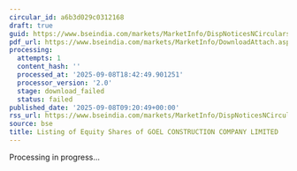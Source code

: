 ```yaml
---
circular_id: a6b3d029c0312168
draft: true
guid: https://www.bseindia.com/markets/MarketInfo/DispNoticesNCirculars.aspx?Noticeid={5F42D791-3297-4CA8-9E9E-FABB798C33EB}&noticeno=20250908-8&dt=09/08/2025&icount=8&totcount=48&flag=0
pdf_url: https://www.bseindia.com/markets/MarketInfo/DownloadAttach.aspx?id=20250908-8&attachedId=
processing:
  attempts: 1
  content_hash: ''
  processed_at: '2025-09-08T18:42:49.901251'
  processor_version: '2.0'
  stage: download_failed
  status: failed
published_date: '2025-09-08T09:20:49+00:00'
rss_url: https://www.bseindia.com/markets/MarketInfo/DispNoticesNCirculars.aspx?Noticeid={5F42D791-3297-4CA8-9E9E-FABB798C33EB}&noticeno=20250908-8&dt=09/08/2025&icount=8&totcount=48&flag=0
source: bse
title: Listing of Equity Shares of GOEL CONSTRUCTION COMPANY LIMITED
---
```


Processing in progress...